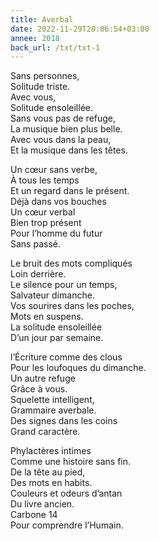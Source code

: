 ```yaml
---
title: Averbal
date: 2022-11-29T20:06:54+03:00
annee: 2018
back_url: /txt/txt-1
---
```

Sans personnes,\
Solitude triste.\
Avec vous,\
Solitude ensoleillée.\
Sans vous pas de refuge,\
La musique bien plus belle.\
Avec vous dans la peau,\
Et la musique dans les têtes.  

Un cœur sans verbe,\
À tous les temps\
Et un regard dans le présent.\
Déjà dans vos bouches\
Un cœur verbal\
Bien trop présent\
Pour l’homme du futur\
Sans passé.  

Le bruit des mots compliqués\
Loin derrière.\
Le silence pour un temps,\
Salvateur dimanche.\
Vos sourires dans les poches,\
Mots en suspens.\
La solitude ensoleillée\
D’un jour par semaine.  

l’Écriture comme des clous\
Pour les loufoques du dimanche.\
Un autre refuge\
Grâce à vous.\
Squelette intelligent,\
Grammaire averbale.\
Des signes dans les coins\
Grand caractère.  

Phylactères intimes\
Comme une histoire sans fin.\
De la tête au pied,\
Des mots en habits.\
Couleurs et odeurs d’antan\
Du livre ancien.\
Carbone 14\
Pour comprendre l’Humain.
